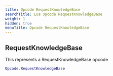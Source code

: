 ```yaml
---
title: Opcode RequestKnowledgeBase
searchTitle: Lua Opcode RequestKnowledgeBase
weight: 1
hidden: true
menuTitle: Opcode RequestKnowledgeBase
---
```

## RequestKnowledgeBase

This represents a RequestKnowledgeBase opcode
```lua
Opcode.RequestKnowledgeBase
```